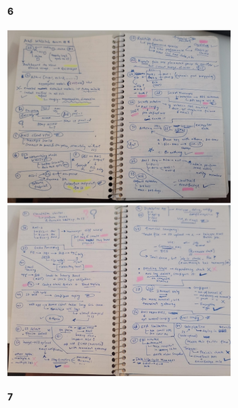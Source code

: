 ## 6 
![whizlab-ssa-exam-6-1.jpeg](img/whizlab-ssa-exam-6-1.jpeg)
![whizlab-ssa-exam-6-2.jpeg](img/whizlab-ssa-exam-6-2.jpeg)
---
## 7
